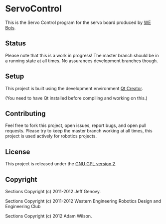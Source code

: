ServoControl
============

This is the Servo Control program for the servo board produced by [WE Bots](http://www.eng.uwo.ca/webots/).

Status
------

Please note that this is a work in progress! The master branch should be in a running state at all times. No assurances
development branches though.

Setup
-----

This project is built using the development environment [Qt Creator](http://qt.nokia.com/products/developer-tools/).

(You need to have Qt installed before compiling and working on this.)

Contributing
------------

Feel free to fork this project, open issues, report bugs, and open pull requests. Please try to keep the master branch working at all
times, this project is used actively for robotics projects.

License
-------

This project is released under the [GNU GPL version 2](http://www.opensource.org/licenses/gpl-2.0.php).


Copyright
---------

Sections Copyright (c) 2011-2012 Jeff Genovy.

Sections Copyright (c) 2011-2012 Western Engineering Robotics Design and Engineering Club

Sections Copyright (c) 2012 Adam Wilson.




